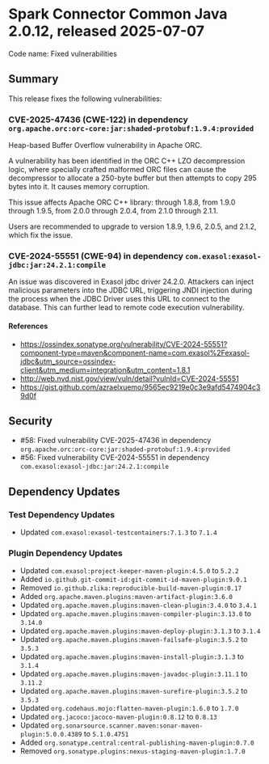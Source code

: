 # Spark Connector Common Java 2.0.12, released 2025-07-07

Code name: Fixed vulnerabilities

## Summary

This release fixes the following vulnerabilities:

### CVE-2025-47436 (CWE-122) in dependency `org.apache.orc:orc-core:jar:shaded-protobuf:1.9.4:provided`
Heap-based Buffer Overflow vulnerability in Apache ORC.

A vulnerability has been identified in the ORC C++ LZO decompression logic, where specially crafted malformed ORC files can cause the decompressor to allocate a 250-byte buffer but then attempts to copy 295 bytes into it. It causes memory corruption.

This issue affects Apache ORC C++ library: through 1.8.8, from 1.9.0 through 1.9.5, from 2.0.0 through 2.0.4, from 2.1.0 through 2.1.1.

Users are recommended to upgrade to version 1.8.9, 1.9.6, 2.0.5, and 2.1.2, which fix the issue.

### CVE-2024-55551 (CWE-94) in dependency `com.exasol:exasol-jdbc:jar:24.2.1:compile`
An issue was discovered in Exasol jdbc driver 24.2.0. Attackers can inject malicious parameters into the JDBC URL, triggering JNDI injection during the process when the JDBC Driver uses this URL to connect to the database. This can further lead to remote code execution vulnerability.
#### References
* https://ossindex.sonatype.org/vulnerability/CVE-2024-55551?component-type=maven&component-name=com.exasol%2Fexasol-jdbc&utm_source=ossindex-client&utm_medium=integration&utm_content=1.8.1
* http://web.nvd.nist.gov/view/vuln/detail?vulnId=CVE-2024-55551
* https://gist.github.com/azraelxuemo/9565ec9219e0c3e9afd5474904c39d0f


## Security

* #58: Fixed vulnerability CVE-2025-47436 in dependency `org.apache.orc:orc-core:jar:shaded-protobuf:1.9.4:provided`
* #56: Fixed vulnerability CVE-2024-55551 in dependency `com.exasol:exasol-jdbc:jar:24.2.1:compile`

## Dependency Updates

### Test Dependency Updates

* Updated `com.exasol:exasol-testcontainers:7.1.3` to `7.1.4`

### Plugin Dependency Updates

* Updated `com.exasol:project-keeper-maven-plugin:4.5.0` to `5.2.2`
* Added `io.github.git-commit-id:git-commit-id-maven-plugin:9.0.1`
* Removed `io.github.zlika:reproducible-build-maven-plugin:0.17`
* Added `org.apache.maven.plugins:maven-artifact-plugin:3.6.0`
* Updated `org.apache.maven.plugins:maven-clean-plugin:3.4.0` to `3.4.1`
* Updated `org.apache.maven.plugins:maven-compiler-plugin:3.13.0` to `3.14.0`
* Updated `org.apache.maven.plugins:maven-deploy-plugin:3.1.3` to `3.1.4`
* Updated `org.apache.maven.plugins:maven-failsafe-plugin:3.5.2` to `3.5.3`
* Updated `org.apache.maven.plugins:maven-install-plugin:3.1.3` to `3.1.4`
* Updated `org.apache.maven.plugins:maven-javadoc-plugin:3.11.1` to `3.11.2`
* Updated `org.apache.maven.plugins:maven-surefire-plugin:3.5.2` to `3.5.3`
* Updated `org.codehaus.mojo:flatten-maven-plugin:1.6.0` to `1.7.0`
* Updated `org.jacoco:jacoco-maven-plugin:0.8.12` to `0.8.13`
* Updated `org.sonarsource.scanner.maven:sonar-maven-plugin:5.0.0.4389` to `5.1.0.4751`
* Added `org.sonatype.central:central-publishing-maven-plugin:0.7.0`
* Removed `org.sonatype.plugins:nexus-staging-maven-plugin:1.7.0`
